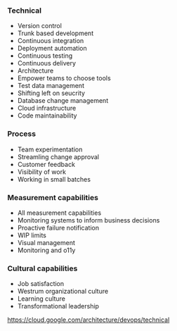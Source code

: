 ### Technical

- Version control
- Trunk based development
- Continuous integration
- Deployment automation
- Continuous testing
- Continuous delivery
- Architecture
- Empower teams to choose tools
- Test data management
- Shifting left on seucrity
- Database change management
- Cloud infrastructure
- Code maintainability

### Process

- Team experimentation
- Streamling change approval
- Customer feedback
- Visibility of work
- Working in small batches

### Measurement capabilities

- All measurement capabilities
- Monitoring systems to inform business decisions
- Proactive failure notification
- WIP limits
- Visual management
- Monitoring and o11y

### Cultural capabilities

- Job satisfaction
- Westrum organizational culture
- Learning culture
- Transformational leadership

https://cloud.google.com/architecture/devops/technical
